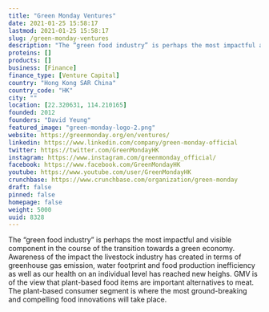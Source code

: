 ```yaml
---
title: "Green Monday Ventures"
date: 2021-01-25 15:58:17
lastmod: 2021-01-25 15:58:17
slug: /green-monday-ventures
description: "The “green food industry” is perhaps the most impactful and visible component in the course of the transition towards a green economy. Awareness of the impact the livestock industry has created in terms of greenhouse gas emission, water footprint and food production inefficiency as well as our health on an individual level has reached new heighs. GMV is of the view that plant-based food items are important alternatives to meat. The plant-based consumer segment is where the most ground-breaking and compelling food innovations will take place."
proteins: []
products: []
business: [Finance]
finance_type: [Venture Capital]
country: "Hong Kong SAR China"
country_code: "HK"
city: ""
location: [22.320631, 114.210165]
founded: 2012
founders: "David Yeung"
featured_image: "green-monday-logo-2.png"
website: https://greenmonday.org/en/ventures/
linkedin: https://www.linkedin.com/company/green-monday-official
twitter: https://twitter.com/GreenMondayHK
instagram: https://www.instagram.com/greenmonday_official/
facebook: https://www.facebook.com/GreenMondayHK
youtube: https://www.youtube.com/user/GreenMondayHK
crunchbase: https://www.crunchbase.com/organization/green-monday
draft: false
pinned: false
homepage: false
weight: 5000
uuid: 8328
---
```

The “green food industry” is perhaps the most impactful and visible component in the course of the transition towards a green economy. Awareness of the impact the livestock industry has created in terms of greenhouse gas emission, water footprint and food production inefficiency as well as our health on an individual level has reached new heighs. GMV is of the view that plant-based food items are important alternatives to meat. The plant-based consumer segment is where the most ground-breaking and compelling food innovations will take place.

